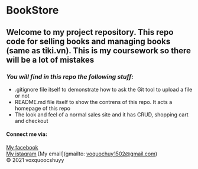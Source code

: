 # BookStore
## Welcome to my project repository. This repo code for selling books and managing books (same as tiki.vn). This is my coursework so there will be a lot of mistakes
### *_You will find in this repo the following stuff:_*

* .gitignore file itself to demonstrate how to ask the Git tool to upload a file or not
* README.md file itself to show the contrens of this repo. It acts a homepage of this repo
* The look and feel of a normal sales site and it has CRUD, shopping cart and checkout
#### Connect me via:
[My facebook](https://facebook.com/voxquoocshuyy)  
[My istagram](https://www.instagram.com/voxquoocshuyy)
[My email](gmailto: voquochuy1502@gmail.com)<br>
© 2021 voxquoocshuyy
